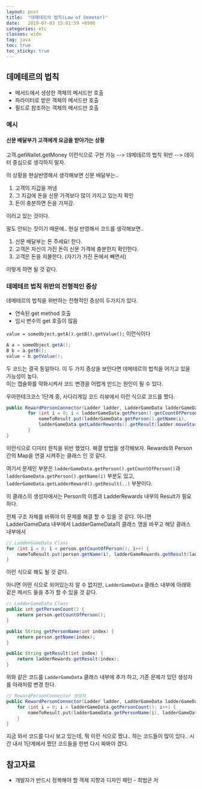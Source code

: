 ```yaml
---
layout: post
title:  "데메테르의 법칙(Law of Demeter)"
date:   2019-07-03 15:01:59 +0900
categories: etc
classes: wide
tag: java
toc: true
toc_sticky: true
---
```


## 데메테르의 법칙

- 메서드에서 생성한 객체의 메서드만 호출
- 파라미터로 받은 객체의 메서드만 호출
- 필드로 참조하는 객체의 메서드만 호출

### 예시

#### 신문 배달부가 고객에게 요금을 받아가는 상황

고객.getWallet.getMoney 이런식으로 구현 가능 --> 데메테르의 법칙 위반 --> 데이터 중심으로 생각하지 말자.

이 상황을 현실반영해서 생각해보면 신문 배달부는..

1. 고객의 지갑을 꺼냄
2. 그 지갑에 돈을 신문 가격보다 많이 가지고 있는지 확인
3. 돈이 충분하면 돈을 가져감.
  
이러고 있는 것이다.

말도 안되는 짓이기 때문에.. 현실 반영해서 코드를 생각해보면..

1. 신문 배달부는 돈 주세요! 한다.
2. 고객은 자신이 가진 돈이 신문 가격에 충분한지 확인한다.
3. 고객은 돈을 지불한다. (자기가 가진 돈에서 빼면서)  

이렇게 하면 될 것 같다.

### 데메테르 법칙 위반의 전형적인 증상

데메테르의 법칙을 위반하는 전형적인 증상이 두가지가 있다.

- 연속된 get method 호출
- 임시 변수의 get 호출이 많음

`value = someObject.getA().getB().getValue();` 이런식이다

```java
A a = someObject.getA();
B b = a.getB();
value = b.getValue();
```

두 코드는 결국 동일하다. 이 두 가지 증상을 보인다면 데메테르의 법칙을 어기고 있을 가능성이 높다.  
이는 캡슐화를 약화시켜서 코드 변경을 어렵게 만드는 원인이 될 수 있다.

우아한테크코스 1단계 중, 사다리게임 코드 리뷰에서 이런 식으로 코드를 짰다.

```java
public RewardPersonConnector(Ladder ladder, LadderGameData ladderGameData) {
        for (int i = 0; i < ladderGameData.getPerson().getCountOfPerson(); i++) {
            nameToResult.put(ladderGameData.getPerson().getName(i),
            ladderGameData.getLadderRewards().getResult(ladder.moveStartToEnd(i + 1) - 1));
        }
}
```

이런식으로 디미터 원칙을 위반 했었다. 해결 방법을 생각해보자. Rewards와 Person간의 Map을 연결 시켜주는 클래스 인 것 같다.

여기서 문제인 부분은 `ladderGameData.getPerson().getCountOfPerson()`과 `ladderGameData.getPerson().getName(i)` 부분도 있고, `ladderGameData.getLadderReward().getResult(..)` 부분이다.

이 클래스의 생성자에서는 Person의 이름과 LadderRewards 내부의 Result가 필요하다.  

전체 구조 자체를 바꿔야 이 문제를 해결 할 수 있을 것 같다. 아니면 LadderGameData 내부에서 LadderGameData의 클래스 명을 바꾸고 해당 클래스 내부에서

```java
// LadderGameData Class
for (int i = 0; i < person.getCountOfPerson(); i++) {
    nameToResult.put(person.getName(i), ladderGameRewards.getResult(ladder.moveStartToEnd(i + 1) - 1));
}
```

이런 식으로 해도 될 것 같다.

아니면 어떤 식으로 되어있는지 알 수 없지만, `LadderGameData` 클래스 내부에 아래와 같은 메서드 들을 추가 할 수 있을 것 같다.

```java
// LadderGameData Class
public int getPersonCount() {
    return person.getCountOfPerson();
}

public String getPersonName(int index) {
    return person.getName(index);
}

public String getResult(int index) {
    return ladderRewards.getResult(index);
}
```

위와 같은 코드를 `LadderGameData` 클래스 내부에 추가 하고, 기존 문제가 있던 생성자를 아래처럼 변경 한다.

```java
// RewardPersonConnector 생성자
public RewardPersonConnector(Ladder ladder, LadderGameData ladderGameData) {
    for (int i = 0; i < ladderGameData.getPersonCount(); i++) {
        nameToResult.put(ladderGameData.getPersonName(i), ladderGameData.getResult(ladder.moveStartToEnd(i + 1) - 1));
    }
}
```

지금 와서 코드를 다시 보고 있는데, 뭐 이런 식으로 짰냐.. 하는 코드들이 많이 있다.. 시간 내서 1단계에서 짰던 코드들을 한번 다시 짜봐야 겠다.

## 참고자료

- 개발자가 반드시 정복해야 할 객체 지향과 디자인 패턴 - 최범균 저
